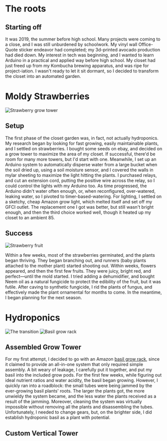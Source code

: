 # The roots
## Starting off
It was 2019, the summer before high school. Many projects were coming to a close, and I was still unburdened by schoolwork. My vinyl wall Office-Quote sticker endeavor had completed; my 3d-printed avocado production had died down. My interest in tech was beginning, and I wanted to learn Arduino in a practical and applied way before high school. My closet had just freed up from my Kombucha brewing apparatus, and was ripe for project-iation. I wasn't ready to let it sit dormant, so I decided to transform the closet into an automated garden.

# Moldy Strawberries

![Strawberry grow tower](strawberry_tower.webp|width=30|float=right)

## Setup
The first phase of the closet garden was, in fact, not actually hydroponics. My research began by looking for fast growing, easily maintainable plants, and I settled on strawberries. I bought some seeds on ebay, and decided on a grow tower to maximize the area of my closet. If successful, there'd be room for many more towers, but I'd start with one. Meanwhile, I set up an Arduino system to automatically disperse water from a large bucket when the soil dried up, using a soil moisture sensor, and I covered the walls in mylar sheeting to maximize the light hitting the plants. I purchased relays, and cut an extension cord, putting the positive wire across the relay, so I could control the lights with my Arduino too. As time progressed, the Arduino didn't water often enough, or, when reconfigured, over-watered, leaking water, so I pivoted to timer-based-watering. For lighting, I settled on a sketchy, cheap Amazon grow light, which melted itself and set off my GFCI outlet. The replacement one I got was better, but still wasn't bright enough, and then the third choice worked well, though it heated up my closet to an ambient 85.  

## Success

![Strawberry fruit](strawberries.webp|width=13|float=left)

Within a few weeks, most of the strawberries germinated, and the plants began thriving. They began branching out, and runners (baby plants attached to the mother plant) started shooting out. Within weeks, flowers appeared, and then the first few fruits. They were juicy, bright red, and perfect—until the mold started. I tried adding a dehumidifier, and bought Neem oil as a natural fungicide to protect the edibility of the fruit, but it was futile. After caving to synthetic fungicide, I rid the plants of fungus, and effectively made the plant ornamental for months to come. In the meantime, I began planning for the next season.

# Hydroponics

![The transition](strawberry_tubing.webp|width=20|float=right)
![Basil grow rack](basil_tower.webp|width=15|float=right)

## Assembled Grow Tower

For my first attempt, I decided to go with an Amazon [basil grow rack](https://www.amazon.com/gp/product/B0787F9LG7/), since it claimed to provide an all-in-one system that only required simple assembly. A bit weary of leakage, I carefully put it together, and put my basil into the included grow pods. For the first few weeks, while figuring out ideal nutrient ratios and water acidity, the basil began growing. However, I quickly ran into a roadblock: the small tubes were being jammed by the ever-growing basil plants' roots. The larger the plants got, the more unwieldy the system became, and the less water the plants received as a result of the jamming. Moreover, cleaning the system was virtually impossible without removing all the plants and disassembling the tubes. Unfortunately, I needed to change gears, but, on the brighter side, I did establish hydroponic basil as a plant with potential.


## Custom Vertical Tower